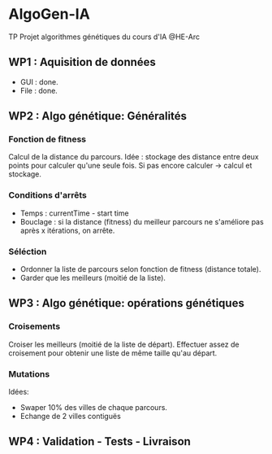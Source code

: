 # AlgoGen-IA

TP Projet algorithmes génétiques du cours d'IA @HE-Arc

## WP1 : Aquisition de données

- GUI : done.
- File : done.

## WP2 : Algo génétique: Généralités

### Fonction de fitness

Calcul de la distance du parcours.
Idée : stockage des distance entre deux points pour calculer qu'une seule fois. Si pas encore calculer -> calcul et stockage.

### Conditions d'arrêts

- Temps : currentTime - start time
- Bouclage : si la distance (fitness) du meilleur parcours ne s'améliore pas après x itérations, on arrête.

### Séléction

- Ordonner la liste de parcours selon fonction de fitness (distance totale).
- Garder que les meilleurs (moitié de la liste).

## WP3 : Algo génétique: opérations génétiques

### Croisements

Croiser les meilleurs (moitié de la liste de départ).
Effectuer assez de croisement pour obtenir une liste de même taille qu'au départ.

### Mutations

Idées: 
- Swaper 10% des villes de chaque parcours.
- Echange de 2 villes contiguës 

## WP4 : Validation - Tests - Livraison
